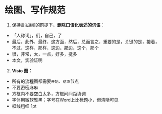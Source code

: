 # 绘图、写作规范

1. 保持`语法通顺`的前提下，**删除口语化表述的词语**：

- 「人称词」，们，自己，了
- 最后，此外，最终，这方面，然后，总而言之，重要的是，关键的是，接着，不过，这样，那样，这边，那边，这个，那个
- 很，非常，太，一点，好多，挺多
- 本文，实验证明

2. **Visio 图：**
- 所有的流程图都需要`开始`、`结束`节点
- 不要密密麻麻
- 方框内不要空白太多，方框间间距协调
- 字体用微软雅黑；字号在Word上比标题小，但清晰可见
- 框线粗细 1pt